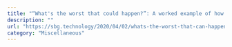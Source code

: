 ```yaml
---
title: "“What's the worst that could happen?”: A worked example of how we deal with live incidents"
description: ""
url: "https://sbg.technology/2020/04/02/whats-the-worst-that-can-happen/"
category: "Miscellaneous"
---
```

